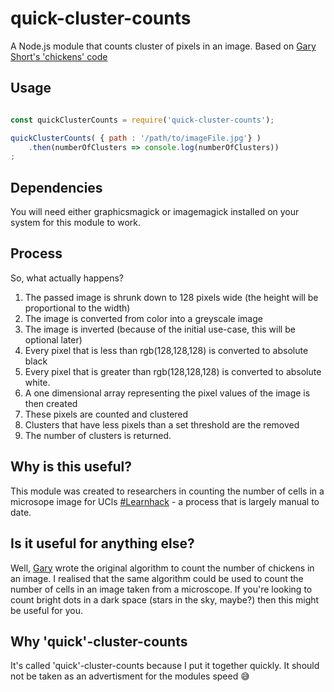# quick-cluster-counts
A Node.js module that counts cluster of pixels in an image. Based on [Gary Short's 'chickens' code](https://github.com/garyshort/chickens)

## Usage

```JavaScript

const quickClusterCounts = require('quick-cluster-counts');

quickClusterCounts( { path : '/path/to/imageFile.jpg'} )
    .then(numberOfClusters => console.log(numberOfClusters))
;

```

## Dependencies

You will need either graphicsmagick or imagemagick installed on your system for this module to work.

## Process

So, what actually happens? 

1. The passed image is shrunk down to 128 pixels wide (the height will be proportional to the width)
2. The image is converted from color into a greyscale image
3. The image is inverted (because of the initial use-case, this will be optional later)
4. Every pixel that is less than rgb(128,128,128) is converted to absolute black
5. Every pixel that is greater than rgb(128,128,128) is converted to absolute white.
6. A one dimensional array representing the pixel values of the image is then created
7. These pixels are counted and clustered 
8. Clusters that have less pixels than a set threshold are the removed
9. The number of clusters is returned.

## Why is this useful?

This module was created to researchers in counting the number of cells in a microsope image for UCls [#Learnhack](http://learnhack.it) - a process that is largely manual to date. 

## Is it useful for anything else?
Well, [Gary](https://twitter.com/garyshort) wrote the original algorithm to count the number of chickens in an image. I realised that the same algorithm could be used to count the number of cells in an image taken from a microscope. If you're looking to count bright dots in a dark space (stars in the sky, maybe?) then this might be useful for you.

## Why 'quick'-cluster-counts

It's called 'quick'-cluster-counts because I put it together quickly. It should not be taken as an advertisment for the modules speed 😅